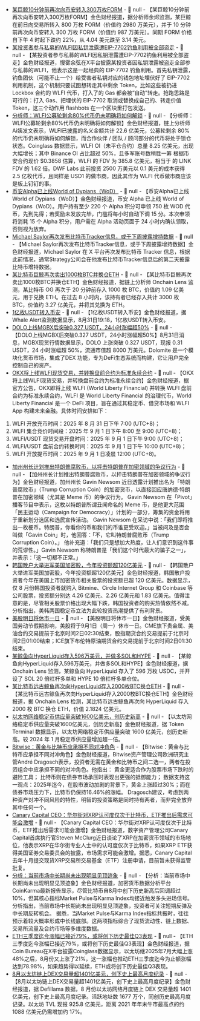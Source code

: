 - [某巨鲸10分钟前再次向币安转入300万枚FORM](https://x.com/EmberCN/status/1962128507435466974) - 📰 null - 【某巨鲸10分钟前再次向币安转入300万枚FORM】金色财经报道，据分析师余烬监测，某巨鲸在前日向交易所转入 800 万枚 FORM（价值约 2980 万美元），并于 10 分钟前再次向币安转入 300 万枚 FORM（价值约 987 万美元）。同期 FORM 价格自下午 4 时起下跌约 22%，从 4.04 美元跌至 3.14 美元。
- [某投资者参与私募的WLFI因私钥泄露遭EIP-7702钓鱼利用被全部盗走](https://x.com/evilcos/status/1962118451285385720) - 📰 null - 【某投资者参与私募的WLFI因私钥泄露遭EIP-7702钓鱼利用被全部盗走】金色财经报道，慢雾余弦在X平台披露某投资者因私钥泄露被盗走全部参与私募的WLFI，他表示这是一起经典的 EIP-7702 钓鱼利用。首先私钥泄露，钓鱼团伙（可能不止一个）给受害者私钥对应的钱包地址埋伏好了 EIP-7702 利用机制，这个机制只要试图想转走其中剩余 Token，比如这些被扔进 Lockbox 合约的 WLFI 代币，打入了的 Gas 都会被“自动”转走。抢跑思路是可行的：打入 Gas、把埋伏的 EIP-7702 取消或替换成自己的、转走价值 Token，这三个动作用 flashbots 在一个区块里打包发送。
- [分析师：WLFI公募轮剩余80%代币仍未明确将如何解锁](https://x.com/ai_9684xtpa/status/1962123319836291506) - 📰 null - 【分析师：WLFI公募轮剩余80%代币仍未明确将如何解锁】金色财经报道，链上分析师Ai姨发文表示，WLFI已披露的名义金额共计 22.6 亿美元，公募轮剩余 80% 的代币仍未明确将如何解锁，而合作伙伴 / 团队 / 顾问部分的代币将处于锁仓状态。Coinglass 数据显示，WLFI OI（未平仓合约）总量 8.25 亿美元，出现大幅增长；其中 Binance OI 占比超过 50%，且多军账号数稍胜一筹 根据币安合约现价 $0.3858 估算，WLFI 的 FDV 为 385.8 亿美元，相当于 的 LINK FDV 的 1.62 倍。DWF Labs 此前投资 2500 万美元以 0.1 美元的成本获得 2.5 亿枚代币，且同样是 USD1 的做市商，因此其作为 WLFI 代币做市商应该是板上钉钉的事。
- [币安Alpha已上线World of Dypians（WoD）](https://x.com/binance/status/1962123212915134708) - 📰 null - 【币安Alpha已上线World of Dypians（WoD）】金色财经报道，币安 Alpha 已上线 World of Dypians（WoD）。用户持有至少 220 个 Alpha 积分可申领 750 枚 WOD 代币，先到先得；若奖励未发放完毕，门槛将每小时自动下调 15 分。本次申领将消耗 15 个 Alpha 积分，用户需在 Alpha 活动页面于 24 小时内确认领取，否则视为放弃。
- [Michael Saylor再次发布比特币Tracker信息，或于下周披露增持数据](https://x.com/saylor/status/1962118072837267580) - 📰 null - 【Michael Saylor再次发布比特币Tracker信息，或于下周披露增持数据】金色财经报道，Michael Saylor 在 X 平台再次发布比特币 Tracker 信息，根据此前情况，通常Strategy公司会在他发布比特币Tracker信息后的第二天披露比特币增持数据。
- [某比特币巨鲸再次卖出1000枚BTC并换仓ETH](https://x.com/OnchainLens/status/1962116824734282030) - 📰 null - 【某比特币巨鲸再次卖出1000枚BTC并换仓ETH】金色财经报道，据链上分析师 Onchain Lens 监测，某比特币 OG 再次于 20 分钟前存入 1000 枚 BTC，价值约 1.09 亿美元，用于兑换 ETH。在过去 8 小时内，该持有者已经存入共计 3000 枚 BTC，价值约 3.27 亿美元，并将其兑换为 ETH。
- [1亿枚USDT转入币安](https://x.com/whale_alert/status/1962112825020617147) - 📰 null - 【1亿枚USDT转入币安】金色财经报道，据Whale Alert监测数据显示，8月31日19:18，1亿枚USDT转入币安。
- [DOLO上线MGBX后突破0.327 USDT，24小时涨幅超50%]() - 📰 null - 【DOLO上线MGBX后突破0.327 USDT，24小时涨幅超50%】8月31日消息，MGBX现货行情数据显示，DOLO 上涨突破 0.327 USDT，现报 0.31 USDT，24 小时涨幅超 50%，流通市值超 8000 万美元。Dolomite 是一个模块化货币市场，集成了DEX 功能，专为DeFi生态系统而构建，它让用户完全控制自己的资产。
- [OKX将上线WLFI现货交易，并转换盘前合约为标准永续合约](https://www.okx.com/zh-hans/help/okx-to-list-wlfi-world-liberty-financial-for-spot-trading-and-convert-pre) - 📰 null - 【OKX将上线WLFI现货交易，并转换盘前合约为标准永续合约】金色财经报道，据官方公告，OKX即将上线 WLFI (World Liberty Financial) 并转换 WLFI 盘前合约为标准永续合约，WLFI 是 World Liberty Financial 的治理代币，World Liberty Financial 是一个 DeFi 项目，旨在通过其稳定币、借贷市场和 WLFI App 构建未来金融。具体时间安排如下： 
1. WLFI 开放充币时间：2025 年 8 月 31 日下午 7:00 (UTC+8)； 
2. WLFI 集合竞价时间段：2025 年 9 月 1 日下午 8:00 至 9:00 (UTC+8)； 
3. WLFI/USDT 现货交易开盘时间：2025 年 9 月 1 日下午 9:00 (UTC+8)； 
4. WLFI/USDT 盘前合约转换时间：2025 年 9 月 1 日下午 10:00 (UTC+8)； 
5. WLFI 开放提币时间：2025 年 9 月 1 日凌晨 12:00 (UTC+8)。
- [加州州长计划推出特朗普腐败币，以抨击特朗普在加密领域的争议行为](https://cointelegraph.com/news/california-governor-trump-corruption-coin-maga-memecoins) - 📰 null - 【加州州长计划推出特朗普腐败币，以抨击特朗普在加密领域的争议行为】金色财经报道，加州州长 Gavin Newsom 近日透露计划推出名为「特朗普腐败币」（Trump Corruption Coin）的加密货币，以直接回应唐纳德·特朗普在加密领域（尤其是 Meme 币）的争议行为。 
Gavin Newsom 在「Pivot」播客节目中表示，这枚以特朗普所谓丑闻命名的 Meme 币，是他更大范围「民主运动（Campaign for Democracy）」计划的一部分，筹集的资金将用于重新划分选区和选民宣传活动。 
Gavin Newsom 在采访中说：「我们即将推出一枚梗币。特朗普，你看你的币和我们的币谁更受欢迎。」当被问及是否会叫做「Gavin Coin」时，他回答：「不，它叫特朗普腐败币（Trump Corruption Coin）。」 
他补充道：「我们只是想加大热度，让人们意识到这件事的荒谬性。」Gavin Newsom 称特朗普是「我们这个时代最大的骗子之一」，并表示：「这一切都不正常。」
- [韩国散户大举进军美国加密股，今年投资额超120亿美元](https://www.koreatimes.co.kr/economy/cryptocurrency/20250831/korean-retail-investors-reshape-us-crypto-related-stock-markets) - 📰 null - 【韩国散户大举进军美国加密股，今年投资额超120亿美元】金色财经报道，韩国散户投资者今年在美国上市加密货币相关股票的投资额已超 120 亿美元。数据显示，仅 8 月份韩国投资者就购入 Bitmine、Circle Internet Group 和 Coinbase 等公司股票，投资额分别达 4.26 亿美元、2.26 亿美元和 1.83 亿美元。值得注意的是，尽管相关股票价格出现大幅下跌，韩国投资者的购买热情依然不减。分析指出，美韩两国稳定币立法为此轮投资热潮提供了有利背景。
- [美股明日将休市一日]() - 📰 null - 【美股明日将休市一日】金色财经报道，受美国劳动节假期影响，美股将于9月1日（周一）休市一日。CME旗下贵金属、美油合约交易提前于北京时间2日02:30结束，股指期货合约交易提前于北京时间2日01:00结束；ICE旗下布伦特原油期货合约交易提前于北京时间2日01:30结束。
- [某鲸鱼向HyperLiquid存入596万美元，并做多SOL和HYPE](https://x.com/OnchainLens/status/1962092729120555444) - 📰 null - 【某鲸鱼向HyperLiquid存入596万美元，并做多SOL和HYPE】金色财经报道，据 Onchain Lens 监测，某鲸鱼向 HyperLiquid 存入了 596 万枚 USDC，并开设了 SOL 20 倍杠杆多单和 HYPE 10 倍杠杆多单仓位。
- [某比特币远古鲸鱼再次向HyperLiquid存入2000枚BTC换仓ETH](https://x.com/OnchainLens/status/1962083833991647265) - 📰 null - 【某比特币远古鲸鱼再次向HyperLiquid存入2000枚BTC换仓ETH】金色财经报道，据 Onchain Lens 检测，某比特币远古鲸鱼再次向 HyperLiquid 存入 2000 枚 BTC 换仓 ETH，价值 2.1824 亿美元。
- [以太坊网络稳定币供应量突破1600亿美元，创历史新高](https://x.com/tokenterminal/status/1961754110488723918) - 📰 null - 【以太坊网络稳定币供应量突破1600亿美元，创历史新高】金色财经报道，据 Token Terminal 数据显示，以太坊网络稳定币供应量突破 1600 亿美元，创历史新高。较 2024 年 1 月稳定币供应量增加超一倍。
- [Bitwise：黄金与比特币应承担不同对冲角色](https://www.coindesk.com/markets/2025/08/31/given-trump-s-pro-crypto-stance-is-it-time-to-fully-ditch-gold-in-favor-of-bitcoin) - 📰 null - 【Bitwise：黄金与比特币应承担不同对冲角色】金色财经报道，Bitwise资产管理公司欧洲研究主管André Dragosch表示，投资者无需在黄金和比特币之间二选一，两者在投资组合中应承担不同的对冲角色。他指出： 
黄金更适合作为股票市场下跌时的避险工具； 
比特币则在债券市场承压时表现出更强的抵御能力； 
数据支持这一观点：2025年迄今，在股市波动加剧的背景下，黄金上涨超过30%；而在债券市场压力下，比特币仍保持16.46%的涨幅。 
Dragosch建议，考虑到两种资产对冲不同风险的特性，明智的投资策略是同时持有两者，而非完全放弃其中任何一个。
- [Canary Capital CEO：华尔街对XRP认可度仅次于比特币，ETF推出后需求可能会激增](https://oakparkjournal.com/cryptocurrency/2025/xrp-is-wall-streets-best-known-crypto-after-bitcoin-canary-ceo-says/) - 📰 null - 【Canary Capital CEO：华尔街对XRP认可度仅次于比特币，ETF推出后需求可能会激增】金色财经报道，数字资产管理公司Canary Capital首席执行官Steven McClurg近日谈论了XRP在加密货币领域的市场地位，他表示XRP在华尔街专业人士中的认可度仅次于比特币，如果XRP ETF获得美国证券交易委员会的披露，市场需求可能会激增。据悉，Canary Capital去年十月提交现货XRP交易所交易基金（ETF）注册申请，目前暂未获得监管批复。
- [分析：当前市场中长期尚未出现明显见顶迹象](https://x.com/coinkarma_/status/1961988960550576312) - 📰 null - 【分析：当前市场中长期尚未出现明显见顶迹象】金色财经报道，加密货币数据分析平台CoinKarma最新报告显示，尽管比特币自8月中创下历史新高后回调超过10%，但其核心指标Market Pulse与Karma Index均接近触发多头进场信号。分析指出，当前市场中长期尚未出现明显见顶迹象，投资者可关注短期反弹及中长期反转机会。 
据悉，当Market Pulse与Karma Index指标共振时，往往预示着较大概率形成中长线底部。这两项指标综合了现货流动性、链上数据、交易所流量及合约市场等多维度数据。
- [ETH三季度迄今涨幅已接近79%，或将创下历史最佳Q3表现](https://x.com/coinbureau/status/1962060286950564003) - 📰 null - 【ETH三季度迄今涨幅已接近79%，或将创下历史最佳Q3表现】金色财经报道，据Coin Bureau在X平台披露Coinglass数据显示，以太坊继2025年7月大幅上涨48%之后，8月份又上涨了21%，这一涨幅也推动ETH三季度迄今为止额涨幅达到78.98%，如果趋势得以延续，ETH或将创下历史最佳Q3表现。
- [8月以太坊链上DEX交易量超1401亿美元，创下史上最高月度纪录](https://defillama.com/chain/ethereum?activeAddresses=true&tvl=false&groupBy=monthly) - 📰 null - 【8月以太坊链上DEX交易量超1401亿美元，创下史上最高月度纪录】金色财经报道，据 Defillama 数据，8 月份以太坊网络月度链上 DEX 交易量超 1401 亿美元，创下史上最高月度纪录。活跃地址数 1677 万个，同创历史最高月度记录。以太坊 TVL 现报 925.8 亿美元，距离 2021 年年末牛市最高点的约 1088 亿美元仍需增加约 17%。
